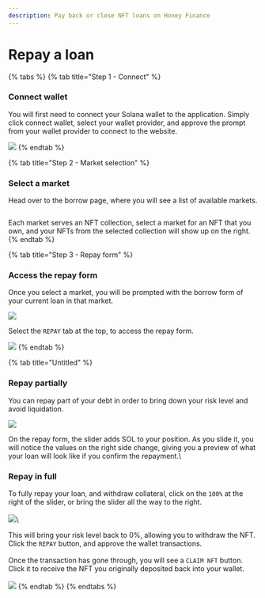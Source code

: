 ```yaml
---
description: Pay back or close NFT loans on Honey Finance
---
```


# Repay a loan

{% tabs %}
{% tab title="Step 1 - Connect" %}
### Connect wallet

You will first need to connect your Solana wallet to the application. Simply click connect wallet, select your wallet provider, and approve the prompt from your wallet provider to connect to the website.

![](<../../.gitbook/assets/image (6).png>)
{% endtab %}

{% tab title="Step 2 - Market selection" %}
### Select a market

Head over to the borrow page, where you will see a list of available markets.

<figure><img src="../../.gitbook/assets/image (2) (2).png" alt=""><figcaption></figcaption></figure>

Each market serves an NFT collection, select a market for an NFT that you own, and your NFTs from the selected collection will show up on the right.
{% endtab %}

{% tab title="Step 3 - Repay form" %}
### Access the repay form

Once you select a market, you will be prompted with the borrow form of your current loan in that market.

![](<../../.gitbook/assets/image (13).png>)

Select the `REPAY` tab at the top, to access the repay form.

![](<../../.gitbook/assets/image (15).png>)
{% endtab %}

{% tab title="Untitled" %}
### Repay partially

You can repay part of your debt in order to bring down your risk level and avoid liquidation.

![](<../../.gitbook/assets/image (2).png>)

On the repay form, the slider adds SOL to your position. As you slide it, you will notice the values on the right side change, giving you a preview of what your loan will look like if you confirm the repayment.\


### Repay in full

To fully repay your loan, and withdraw collateral, click on the `100%` at the right of the slider, or bring the slider all the way to the right.\
\
![](<../../.gitbook/assets/image (10).png>)\


This will bring your risk level back to 0%, allowing you to withdraw the NFT. Click the `REPAY` button, and approve the wallet transactions.\
\
Once the transaction has gone through, you will see a `CLAIM NFT` button. Click it to receive the NFT you originally deposited back into your wallet.\
\
![](<../../.gitbook/assets/image (1) (3).png>)
{% endtab %}
{% endtabs %}




